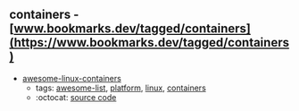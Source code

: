 containers - [www.bookmarks.dev/tagged/containers](https://www.bookmarks.dev/tagged/containers)
---
* [awesome-linux-containers](https://github.com/Friz-zy/awesome-linux-containers#readme)
    * tags: [awesome-list](../tagged/awesome-list.md), [platform](../tagged/platform.md), [linux](../tagged/linux.md), [containers](../tagged/containers.md)
    * :octocat: [source code](https://github.com/Friz-zy/awesome-linux-containers#readme)
